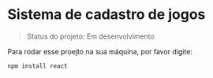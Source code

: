 # Sistema de cadastro de jogos

> Status do projeto: Em desenvolvimento

Para rodar esse proejto na sua máquina, por favor digite:

````
npm install react
````
